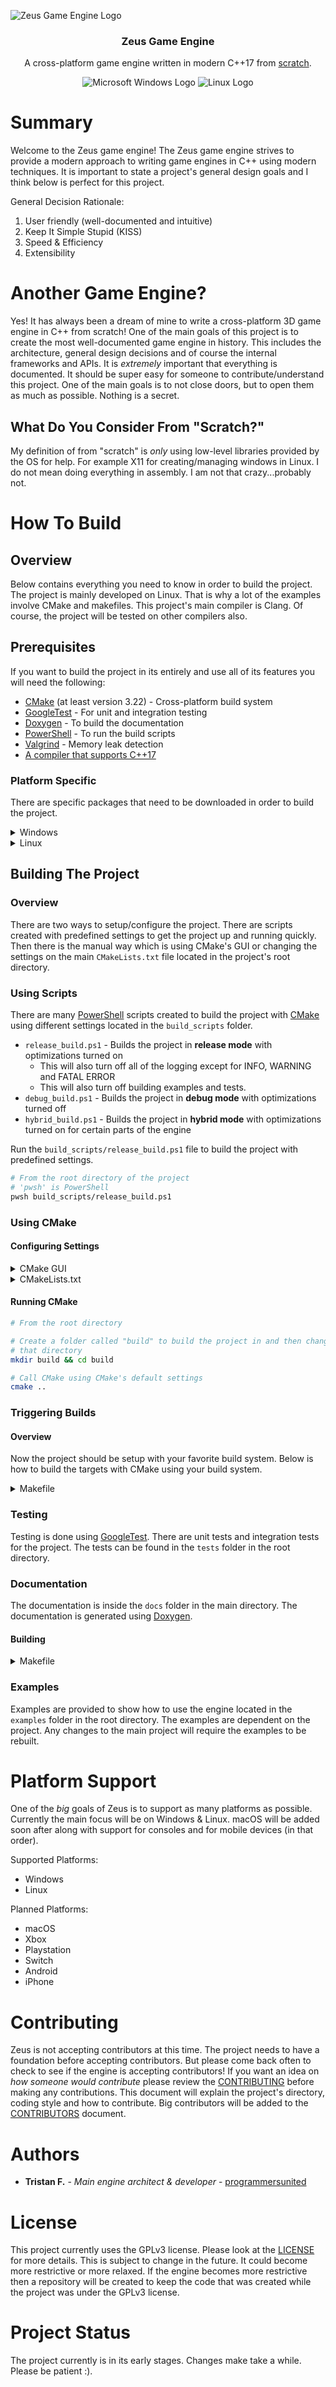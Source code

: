 ![Zeus Game Engine Logo](/resource/Zeus_Game_Engine_Logo.jpg)
<h3 align="center">Zeus Game Engine</h3>
<p align="center">A cross-platform game engine written in modern C++17 from <u>scratch</u>.</p>
<p align="center">
  <img src="/resource/microsoft-48.png" alt="Microsoft Windows Logo"/>
  <img src="/resource/linux-48.png" alt="Linux Logo"/>
</p>

# Summary

Welcome to the Zeus game engine!  The Zeus game engine strives to provide a modern approach to writing game engines in C++ using modern techniques. It is important to state a project's general design goals and I think below is perfect for this project.

General Decision Rationale:
  1. User friendly (well-documented and intuitive)
  2. Keep It Simple Stupid (KISS)
  3. Speed & Efficiency
  4. Extensibility

# Another Game Engine?
Yes! It has always been a dream of mine to write a cross-platform 3D game engine in C++ from scratch!  One of the main goals of this project is to create the most well-documented game engine in history.  This includes the architecture, general design decisions and of course the internal frameworks and APIs.  It is *extremely* important that everything is documented.  It should be super easy for someone to contribute/understand this project.  One of the main goals is to not close doors, but to open them as much as possible.  Nothing is a secret.

## What Do You Consider From "Scratch?"
My definition of from "scratch" is _only_ using low-level libraries provided by the OS for help.  For example X11 for creating/managing windows in Linux.  I do not mean doing everything in assembly.  I am not that crazy...probably not.

# How To Build

## Overview

Below contains everything you need to know in order to build the project.  The project is mainly developed on Linux.  That is why a lot of the examples involve CMake and makefiles.  This project's main compiler is Clang.  Of course, the project will be tested on other compilers also.

## Prerequisites

If you want to build the project in its entirely and use all of its features you will need the following:
- [CMake](https://cmake.org/) (at least version 3.22) - Cross-platform build system
- [GoogleTest](https://github.com/google/googletest) - For unit and integration testing
- [Doxygen](https://www.doxygen.nl/index.html) - To build the documentation
- [PowerShell](https://docs.microsoft.com/en-us/powershell/scripting/overview?view=powershell-7.2) - To run the build scripts
- [Valgrind](https://valgrind.org/) - Memory leak detection
- [A compiler that supports C++17](https://en.cppreference.com/w/cpp/17)

### Platform Specific

There are specific packages that need to be downloaded in order to build the project.

<details>
<summary>Windows</summary>
</details>
<details>
<summary>Linux</summary>
</details>

## Building The Project

### Overview

There are two ways to setup/configure the project.  There are scripts created with predefined settings to get the project up and running quickly. Then there is the manual way which is using CMake's GUI or changing the settings on the main `CMakeLists.txt` file located in the project's root directory.

### Using Scripts

There are many [PowerShell](https://docs.microsoft.com/en-us/powershell/scripting/overview?view=powershell-7.2) scripts created to build the project with [CMake](https://cmake.org/) using different settings located in the `build_scripts` folder.
- `release_build.ps1` - Builds the project in **release mode** with optimizations turned on
  - This will also turn off all of the logging except for INFO, WARNING and FATAL ERROR
  - This will also turn off building examples and tests.
- `debug_build.ps1` - Builds the project in **debug mode** with optimizations turned off
- `hybrid_build.ps1` - Builds the project in **hybrid mode** with optimizations turned on for certain parts of the engine

Run the `build_scripts/release_build.ps1` file to build the project with predefined settings.

```bash
# From the root directory of the project
# 'pwsh' is PowerShell
pwsh build_scripts/release_build.ps1
```

### Using CMake

#### Configuring Settings

<details>
<summary>CMake GUI</summary>

![Zeus Game Engine Logo](/resource/cmake_gui.png)
</details>
<details>
<summary>CMakeLists.txt</summary>
</details>

#### Running CMake

```bash
# From the root directory

# Create a folder called "build" to build the project in and then change to
# that directory
mkdir build && cd build

# Call CMake using CMake's default settings
cmake ..
```

</details>

### Triggering Builds

#### Overview

Now the project should be setup with your favorite build system.  Below is how to build the targets with CMake using your build system.

<details>
<summary>Makefile</summary>

```bash
# Run `make help` for targets that can be built if you are using makefiles (common on Linux)
make help

# Run 'make' in the build folder to trigger the building
make
```
</details>

### Testing

Testing is done using [GoogleTest](https://github.com/google/googletest).  There are unit tests and integration tests for the project.  The tests can be found in the `tests` folder in the root directory.

### Documentation

The documentation is inside the `docs` folder in the main directory.  The documentation is generated using [Doxygen](https://www.doxygen.nl/index.html).

#### Building

<details>
<summary>Makefile</summary>

```bash
# Build the documentation using make
make Doxygen
```
</details>

### Examples

Examples are provided to show how to use the engine located in the `examples` folder in the root directory.  The examples are dependent on the project.  Any changes to the main project will require the examples to be rebuilt.

# Platform Support

One of the *big* goals of Zeus is to support as many platforms as possible.  Currently the main focus will be on Windows & Linux.  macOS will be added soon after along with support for consoles and for mobile devices (in that order).

Supported Platforms:
- Windows
- Linux

Planned Platforms:
- macOS
- Xbox
- Playstation
- Switch
- Android
- iPhone

# Contributing

Zeus is not accepting contributors at this time.  The project needs to have a foundation before accepting contributors.  But please come back often to check to see if the engine is accepting contributors!  If you want an idea on *how someone would contribute* please review the [CONTRIBUTING](dev/CONTRIBUTING.md) before making any contributions.  This document will explain the project's directory, coding style and how to contribute. Big contributors will be added to the [CONTRIBUTORS](CONTRIBUTORS.md) document.

# Authors

* **Tristan F.** - *Main engine architect & developer* - [programmersunited](https://github.com/programmersunited)

# License

This project currently uses the GPLv3 license.  Please look at the [LICENSE](LICENSE) for more details.  This is subject to change in the future.  It could become more restrictive or more relaxed.  If the engine becomes more restrictive then a repository will be created to keep the code that was created while the project was under the GPLv3 license.

# Project Status

The project currently is in its early stages.  Changes make take a while.  Please be patient :).
